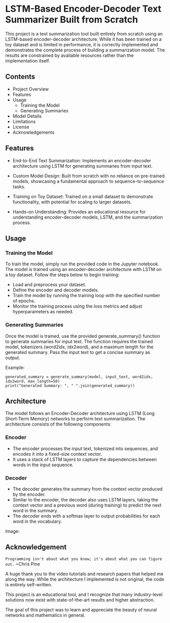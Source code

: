 
# LSTM-Based Encoder-Decoder Text Summarizer Built from Scratch

This project is a text summarization tool built entirely from scratch using an LSTM-based encoder-decoder architecture. While it has been trained on a toy dataset and is limited in performance, it is correctly implemented and demonstrates the complete process of building a summarization model. The results are constrained by available resources rather than the implementation itself.


## Contents

- Project Overview
- Features
- Usage
    - Training the Model
    - Generating Summaries
- Model Details
- Limitations
- License
- Acknowledgements



## Features

- End-to-End Text Summarization: Implements an encoder-decoder architecture using LSTM for generating summaries from input text.

- Custom Model Design: Built from scratch with no reliance on pre-trained models, showcasing a fundamental approach to sequence-to-sequence tasks.

- Training on Toy Dataset: Trained on a small dataset to demonstrate functionality, with potential for scaling to larger datasets.

- Hands-on Understanding: Provides an educational resource for understanding encoder-decoder models, LSTM, and the summarization process.
## Usage

### Training the Model
To train the model, simply run the provided code in the Jupyter notebook. The model is trained using an encoder-decoder architecture with LSTM on a toy dataset. Follow the steps below to begin training:

- Load and preprocess your dataset.
- Define the encoder and decoder models.
- Train the model by running the training loop with the specified number of epochs.
- Monitor the training process using the loss metrics and adjust hyperparameters as needed.

### Generating Summaries
Once the model is trained, use the provided generate_summary() function to generate summaries for input text. The function requires the trained model, tokenizers (word2idx, idx2word), and a maximum length for the generated summary. Pass the input text to get a concise summary as output.

Example:
```
generated_summary = generate_summary(model, input_text, word2idx, idx2word, max_length=50)
print("Generated Summary: ", " ".join(generated_summary))
```
## Architecture

The model follows an Encoder-Decoder architecture using LSTM (Long Short-Term Memory) networks to perform text summarization. The architecture consists of the following components:

### Encoder
- The encoder processes the input text, tokenized into sequences, and encodes it into a fixed-size context vector.
- It uses a stack of LSTM layers to capture the dependencies between words in the input sequence.

### Decoder
- The decoder generates the summary from the context vector produced by the encoder.
- Similar to the encoder, the decoder also uses LSTM layers, taking the context vector and a previous word (during training) to predict the next word in the summary.
- The decoder ends with a softmax layer to output probabilities for each word in the vocabulary.

Image: 


## Acknowledgement
`Programming isn't about what you know; it's about what you can figure out.` ~Chris Pine

A huge thank you to the video tutorials and research papers that helped me along the way. While the architecture I implemented is not original, the code is entirely self-written.

This project is an educational tool, and I recognize that many industry-level solutions now exist with state-of-the-art results and higher abstraction.

The goal of this project was to learn and appreciate the beauty of neural networks and mathematics in general.
